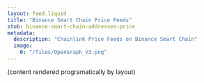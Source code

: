 ```yaml
---
layout: feed.liquid
title: "Binance Smart Chain Price Feeds"
stub: binance-smart-chain-addresses-price
metadata: 
  description: "Chainlink Price Feeds on Binance Smart Chain"
  image: 
    0: "/files/OpenGraph_V3.png"
---
```

(content rendered programatically by layout)